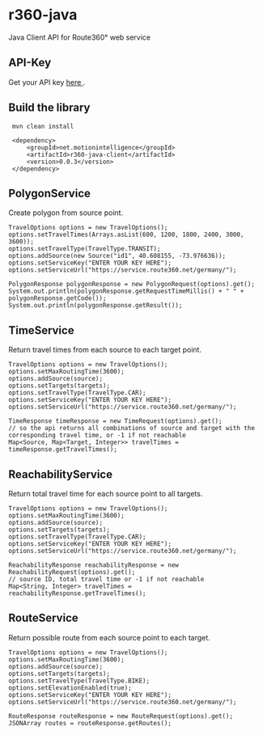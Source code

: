 # r360-java
Java Client API for Route360° web service

## API-Key
Get your API key [here ](https://developers.route360.net/apikey.html).

## Build the library

     mvn clean install
     
     <dependency>
         <groupId>net.motionintelligence</groupId>
         <artifactId>r360-java-client</artifactId>
         <version>0.0.3</version>
     </dependency>

## PolygonService

Create polygon from source point.

    TravelOptions options = new TravelOptions();
    options.setTravelTimes(Arrays.asList(600, 1200, 1800, 2400, 3000, 3600));
    options.setTravelType(TravelType.TRANSIT);
    options.addSource(new Source("id1", 40.608155, -73.976636));
    options.setServiceKey("ENTER YOUR KEY HERE");
    options.setServiceUrl("https://service.route360.net/germany/");
		
    PolygonResponse polygonResponse = new PolygonRequest(options).get();
    System.out.println(polygonResponse.getRequestTimeMillis() + " " + polygonResponse.getCode());
    System.out.println(polygonResponse.getResult());
    
## TimeService

Return travel times from each source to each target point.

    TravelOptions options = new TravelOptions();
    options.setMaxRoutingTime(3600);
    options.addSource(source);
    options.setTargets(targets);
    options.setTravelType(TravelType.CAR);
    options.setServiceKey("ENTER YOUR KEY HERE");
    options.setServiceUrl("https://service.route360.net/germany/");
    
    TimeResponse timeResponse = new TimeRequest(options).get();
    // so the api returns all combinations of source and target with the corresponding travel time, or -1 if not reachable
    Map<Source, Map<Target, Integer>> travelTimes = timeResponse.getTravelTimes();

## ReachabilityService

Return total travel time for each source point to all targets.

    TravelOptions options = new TravelOptions();
    options.setMaxRoutingTime(3600);
    options.addSource(source);
    options.setTargets(targets);
    options.setTravelType(TravelType.CAR);
    options.setServiceKey("ENTER YOUR KEY HERE");
    options.setServiceUrl("https://service.route360.net/germany/");

	ReachabilityResponse reachabilityResponse = new ReachabilityRequest(options).get();
	// source ID, total travel time or -1 if not reachable
	Map<String, Integer> travelTimes = reachabilityResponse.getTravelTimes();

## RouteService

Return possible route from each source point to each target.

    TravelOptions options = new TravelOptions();
    options.setMaxRoutingTime(3600);
    options.addSource(source);
    options.setTargets(targets);
    options.setTravelType(TravelType.BIKE);
    options.setElevationEnabled(true);
    options.setServiceKey("ENTER YOUR KEY HERE");
    options.setServiceUrl("https://service.route360.net/germany/");

	RouteResponse routeResponse = new RouteRequest(options).get();
	JSONArray routes = routeResponse.getRoutes();

